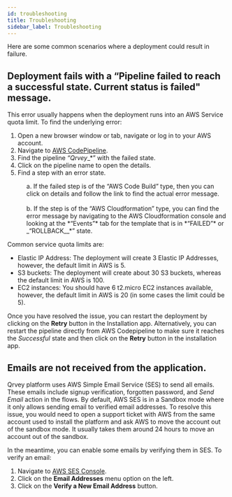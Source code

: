 ```yaml
---
id: troubleshooting
title: Troubleshooting
sidebar_label: Troubleshooting
---
```


Here are some common scenarios where a deployment could result in failure.

<h2 style={{color: '#a9a9a9'}}>Deployment fails with a “Pipeline failed to reach a successful state. Current status is failed" message. </h2>

This error usually happens when the deployment runs into an AWS Service quota limit. To find the underlying error:
1. Open a new browser window or tab, navigate or log in to your AWS account.
2. Navigate to <a href="https://console.aws.amazon.com/codesuite/codepipeline/pipelines?region=us-east-1" target="_blank">AWS CodePipeline</a>.
3. Find the pipeline _“Qrvey__*” with the failed state. 
4. Click on the pipeline name to open the details.
5. Find a step with an error state. 
<ul style="list-style: none; margin-left:20px;">
<li>  a. If the failed step is of the “AWS Code Build” type, then you can click on details and follow the link to find the actual error message. </li>
<br>
<li>  b. If the step is of the “AWS Cloudformation” type, you can find the error message by navigating to the AWS Cloudformation console and looking at the *“Events”* tab for the template that is in *“FAILED”* or _“ROLLBACK__*” state. </li> </ul>


Common service quota limits are:
* Elastic IP Address: The deployment will create 3 Elastic IP Addresses, however, the default limit in AWS is 5.
* S3 buckets: The deployment will create about 30 S3 buckets, whereas the default limit in AWS is 100.
* EC2 instances: You should have 6 t2.micro EC2 instances available, however, the default limit in AWS is 20 (in some cases the limit could be 5).

Once you have resolved the issue, you can restart the deployment by clicking on the **Retry** button in the Installation app. Alternatively, you can restart the pipeline directly from AWS Codepipeline to make sure it reaches the *Successful* state and then click on the **Retry** button in the installation app.



<h2 style={{color: '#a9a9a9'}}>Emails are not received from the application.
 </h2>

Qrvey platform uses AWS Simple Email Service (SES) to send all emails. These emails include signup verification, forgotten password, and *Send Email* action in the flows. By default, AWS SES is in a Sandbox mode where it only allows sending email to verified email addresses. To resolve this issue, you would need to open a support ticket with AWS from the same account used to install the platform and ask AWS to move the account out of the sandbox mode. It usually takes them around 24 hours to move an account out of the sandbox.

In the meantime, you can enable some emails by verifying them in SES. To verify an email:
1. Navigate to <a href="https://console.aws.amazon.com/ses/home?region=us-east-1#">AWS SES Console</a>.
2. Click on the **Email Addresses** menu option on the left.
3. Click on the **Verify a New Email Address** button.

